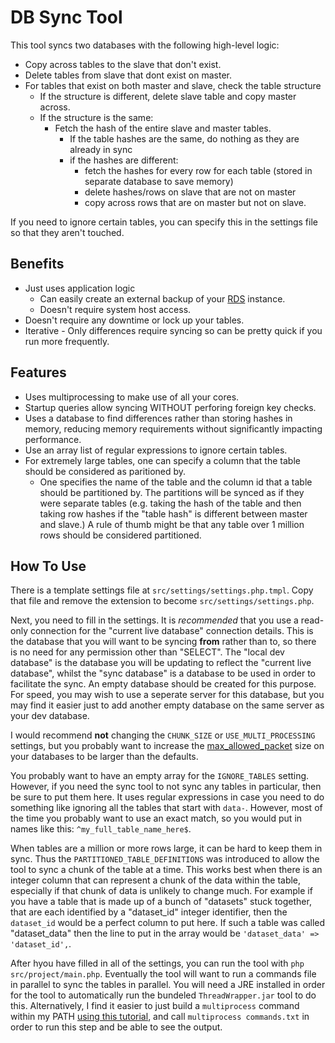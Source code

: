 DB Sync Tool
============
This tool syncs two databases with the following high-level logic:

* Copy across tables to the slave that don't exist.
* Delete tables from slave that dont exist on master.
* For tables that exist on both master and slave, check the table structure
    * If the structure is different, delete slave table and copy master across.
    * If the structure is the same:
        * Fetch the hash of the entire slave and master tables.
            * If the table hashes are the same, do nothing as they are already in sync
            * if the hashes are different:
                * fetch the hashes for every row for each table (stored in separate database to save memory)
                * delete hashes/rows on slave that are not on master
                * copy across rows that are on master but not on slave.
                
If you need to ignore certain tables, you can specify this in the settings file so that they aren't touched.

## Benefits
* Just uses application logic
    * Can easily create an external backup of your [RDS](https://aws.amazon.com/rds/) instance.
    * Doesn't require system host access.
* Doesn't require any downtime or lock up your tables.
* Iterative - Only differences require syncing so can be pretty quick if you run more frequently.


## Features
* Uses multiprocessing to make use of all your cores.
* Startup queries allow syncing WITHOUT perforing foreign key checks.
* Uses a database to find differences rather than storing hashes in memory, reducing memory requirements without significantly impacting performance.
* Use an array list of regular expressions to ignore certain tables.
* For extremely large tables, one can specify a column that the table should be considered as paritioned by. 
   * One specifies the name of the table and the column id that a table should be partitioned by. The partitions will be synced as if they were separate tables (e.g. taking the hash of the table and then taking row hashes if the "table hash" is different between master and slave.) A rule of thumb might be that any table over 1 million rows should be considered partitioned.


## How To Use
There is a template settings file at `src/settings/settings.php.tmpl`. Copy that file and remove the extension to become `src/settings/settings.php`. 

Next, you need to fill in the settings. It is *recommended* that you use a read-only connection for the "current live database" connection details. This is the database that you will want to be syncing **from** rather than to, so there is no need for any permission other than "SELECT". The "local dev database" is the database you will be updating to reflect the "current live database", whilst the "sync database" is a database to be used in order to facilitate the sync. An empty database should be created for this purpose. For speed, you may wish to use a seperate server for this database, but you may find it easier just to add another empty database on the same server as your dev database. 

I would recommend **not** changing the `CHUNK_SIZE` or `USE_MULTI_PROCESSING` settings, but you probably want to increase the [max_allowed_packet](https://dev.mysql.com/doc/refman/8.0/en/packet-too-large.html) size on your databases to be larger than the defaults.

You probably want to have an empty array for the `IGNORE_TABLES` setting. However, if you need the sync tool to not sync any tables in particular, then be sure to put them here. It uses regular expressions in case you need to do something like ignoring all the tables that start with `data-`. However, most of the time you probably want to use an exact match, so you would put in names like this: `^my_full_table_name_here$`.

When tables are a million or more rows large, it can be hard to keep them in sync. Thus the `PARTITIONED_TABLE_DEFINITIONS` was introduced to allow the tool to sync a chunk of the table at a time. This works best when there is an integer column that can represent a chunk of the data within the table, especially if that chunk of data is unlikely to change much. For example if you have a table that is made up of a bunch of "datasets" stuck together, that are each identified by a "dataset_id" integer identifier, then the `dataset_id` would be a perfect column to put here. If such a table was called "dataset_data" then the line to put in the array would be `'dataset_data' => 'dataset_id',`.

After hyou have filled in all of the settings, you can run the tool with `php src/project/main.php`. Eventually the tool will want to run a commands file in parallel to sync the tables in parallel. You will need a JRE installed in order for the tool to automatically run the bundeled `ThreadWrapper.jar` tool to do this. Alternatively, I find it easier to just build a `multiprocess` command within my PATH [using this tutorial](https://blog.programster.org/easily-parallelize-commands-in-linux), and call `multiprocess commands.txt` in order to run this step and be able to see the output.
